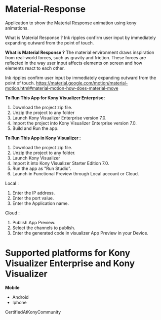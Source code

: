# Material-Response
Application to show the Material Response animation using kony animations.

What is Material Response ? Ink ripples confirm user input by immediately expanding outward from the point of touch.

**What is Material Response ?**
The material environment draws inspiration from real-world forces, such as gravity and friction. These forces are reflected in the way user input affects elements on screen and how elements react to each other. 

Ink ripples confirm user input by immediately expanding outward from the point of touch.
https://material.google.com/motion/material-motion.html#material-motion-how-does-material-move

**To Run This App for Kony Visualizer Enterprise:**

1. Download the project zip file.
2. Unzip the project to any folder
3. Launch Kony Visualizer Enterprise version 7.0.
4. Import the project into Kony Visualizer Enterprise version 7.0.
5. Build and Run the app.

**To Run This App in Kony Visualizer :**

1. Download the project zip file.
2. Unzip the project to any folder.
3. Launch Kony Visualizer
4. Import it into Kony Visualizer Starter Edition 7.0.
5. Run the app as "Run Studio".
6. Launch in Functional Preview through Local account or Cloud.

Local :

1. Enter the IP address.
2. Enter the port value.
3. Enter the Application name.

Cloud :

1. Publish App Preview.
2. Select the channels to publish.
3. Enter the generated code in visualizer App Preview in your Device.




# Supported platforms for Kony Visualizer Enterprise and Kony Visualizer
**Mobile**
 * Android
 * Iphone
 
CertifiedAtKonyCommunity


